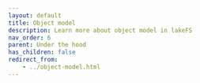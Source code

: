 ```yaml
---
layout: default
title: Object model
description: Learn more about object model in lakeFS
nav_order: 6
parent: Under the hood
has_children: false
redirect_from:
    - ../object-model.html
--- 
```




